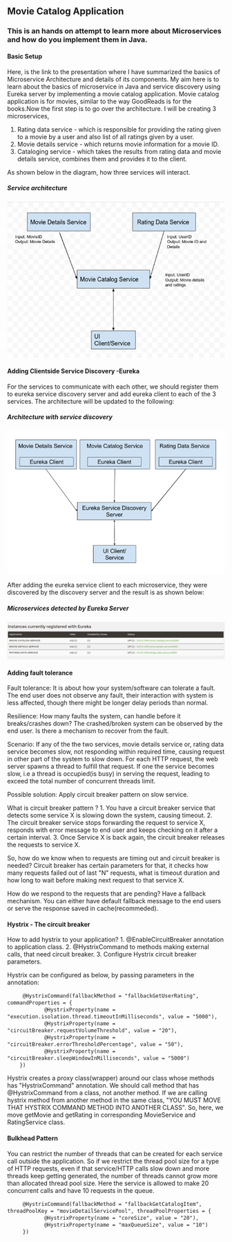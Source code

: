 ## Movie Catalog Application
### This is an hands on attempt to learn more about Microservices and how do you implement them in Java. 

#### Basic Setup
Here, is the link to the presentation where I have summarized the basics of Microservice Architecture and details of its components. My aim here is to learn about the basics of microservice in Java and service discovery using Eureka server by implementing a movie catalog application. Movie catalog application is for movies, similar to the way GoodReads is for the books.Now the first step is to go over the architecture. I will be creating 3 microservices,    
1. Rating data service - which is responsible for providing the rating given to a movie by a user and also list of all ratings given by a user.    
2. Movie details service - which returns movie information for a movie ID.    
3. Cataloging service - which takes the results from rating data and movie details service, combines them and provides it to the client.

As shown below in the diagram, how three services will interact. 

##### Service architecture

![](https://github.com/ManishaRana1195/Microservices_Movie_Catalog_Application/blob/master/documents/basic_architecture.png)


#### Adding Clientside Service Discovery -Eureka

For the services to communicate with each other, we should register them to eureka service discovery server and add eureka client to each of the 3 services. The architecture will be updated to the following:

##### Architecture with service discovery

![](https://github.com/ManishaRana1195/Microservices_Movie_Catalog_Application/blob/master/documents/architecture%20with%20eureka.png)       

After adding the eureka service client to each microservice, they were discovered by the discovery server and the result is as shown below:

##### Microservices detected by Eureka Server

![](https://github.com/ManishaRana1195/Microservices_Movie_Catalog_Application/blob/master/documents/service_discovery_result.png)

#### Adding fault tolerance
Fault tolerance: It is about how your system/software can tolerate a fault. The end user does not observe any fault, their interaction with system is less affected, though there might be longer delay periods than normal. 

Resilience: How many faults the system, can handle before it breaks/crashes down? The crashed/broken system can be observed by the end user. Is there a mechanism to recover from the fault. 

Scenario: If any of the the two services, movie details service or, rating data service becomes slow, not responding within required time, causing request in other part of the system to slow down. For each HTTP request, the web server spawns a thread to fulfill that request. If one the service becomes slow, i.e a thread is occupied(is busy) in serving the request, leading to exceed the total number of concurrent threads limit. 

Possible solution: Apply circuit breaker pattern on slow service.

What is circuit breaker pattern ?
 	1. You have a circuit breaker service that detects some service X is slowing down the system, causing timeout.
 	2. The circuit breaker service stops forwarding the request to service X, responds with error message to end user and keeps checking on it after a certain interval.
 	3. Once Service X is back again, the circuit  breaker releases the requests to service X.

So, how do we know when to requests are timing out and circuit breaker is needed?
Circuit breaker has certain parameters for that, it checks how many requests failed out of last "N" requests, what is timeout duration and how long to wait before making next request to that service X. 

How do we respond to the requests that are pending?
Have a fallback mechanism. You can either have default fallback message to the end users or serve the response saved in cache(recommeded).
​	
#### Hystrix - The circuit breaker

How to add hystrix to your application?
	1. @EnableCircuitBreaker annotation to application class.
	2. @HystrixCommand to methods making external calls, that need circuit breaker.
	3. Configure Hystrix circuit breaker parameters.

Hystrix can be configured as below, by passing parameters in the annotation:
```
	 @HystrixCommand(fallbackMethod = "fallbackGetUserRating", commandProperties = {
            @HystrixProperty(name = "execution.isolation.thread.timeoutInMilliseconds", value = "5000"),
            @HystrixProperty(name = "circuitBreaker.requestVolumeThreshold", value = "20"),
            @HystrixProperty(name = "circuitBreaker.errorThresholdPercentage", value = "50"),
            @HystrixProperty(name = "circuitBreaker.sleepWindowInMilliseconds", value = "5000")
    })
```

Hystrix creates a proxy class(wrapper) around our class whose methods has "HystrixCommand" annotation. We should call method that has @HystrixCommand from a class, not another method. If we are calling hystrix method from another method in the same class, "YOU MUST MOVE THAT HYSTRIX COMMAND METHOD INTO ANOTHER CLASS". So, here, we move  getMovie and getRating in corresponding MovieService and RatingService class.

#### Bulkhead Pattern
You can restrict the number of threads that can be created for each service call outside the application. So if we restrict the thread pool size for a type of HTTP requests, even if that service/HTTP calls slow down and more threads keep getting generated, the number of threads cannot grow more than allocated thread pool size. Here the service is allowed to make 20 concurrent calls and have 10 requests in the queue. 

```
	 @HystrixCommand(fallbackMethod = "fallbackGetCatalogItem", threadPoolKey = "movieDetailServicePool", threadPoolProperties = {
            @HystrixProperty(name = "coreSize", value = "20"),
            @HystrixProperty(name = "maxQueueSize", value = "10")
   	 })
```

 












 
